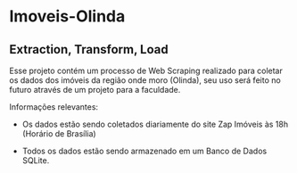 # Imoveis-Olinda

## Extraction, Transform, Load

Esse projeto contém um processo de Web Scraping realizado para coletar os dados dos imóveis da região onde moro (Olinda), seu uso será feito no futuro através de um projeto para a faculdade.

Informações relevantes:
- Os dados estão sendo coletados diariamente do site Zap Imóveis às 18h (Horário de Brasília)

- Todos os dados estão sendo armazenado em um Banco de Dados SQLite.
